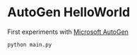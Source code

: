# AutoGen HelloWorld
First experiments with [Microsoft AutoGen](https://microsoft.github.io/autogen/stable/user-guide/agentchat-user-guide/tutorial/models.html)

`python main.py`
